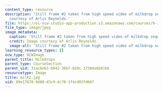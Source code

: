 ```yaml
---
content_type: resource
description: 'Still frame #2 taken from high speed video of milkdrop sequence. Image
  courtesy of Arlis Reynolds.'
file: https://ol-ocw-studio-app-production.s3.amazonaws.com/courses/6-163-strobe-project-laboratory-fall-2005/89e176789d88d3c9dc701f4cd03fd667_milk2.jpg
file_type: image/jpeg
image_metadata:
  caption: 'Still frame #2 taken from high speed video of milkdrop sequence.'
  credit: Image courtesy of Arlis Reynolds.
  image-alt: 'Still frame #2 taken from high speed video of milkdrop sequence.'
learning_resource_types: []
ocw_type: OCWImage
parent_title: Milkdrops
parent_type: CourseSection
parent_uid: 31ac6eb3-b942-36b7-020c-3730da6b81bb
resourcetype: Image
title: milk2.jpg
uid: 89e17678-9d88-d3c9-dc70-1f4cd03fd667
---
```

